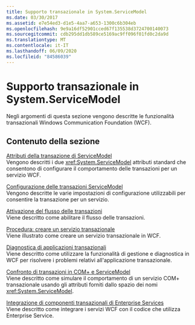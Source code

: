 ```yaml
---
title: Supporto transazionale in System.ServiceModel
ms.date: 03/30/2017
ms.assetid: e7e54ed3-d1e5-4aa7-a653-1300c6b304eb
ms.openlocfilehash: 9e9a16df52901cced67f135538d3724700140073
ms.sourcegitcommit: cdb295dd1db589ce5169ac9ff096f01fd0c2da9d
ms.translationtype: MT
ms.contentlocale: it-IT
ms.lasthandoff: 06/09/2020
ms.locfileid: "84586039"
---
```

# <a name="transactional-support-in-systemservicemodel"></a>Supporto transazionale in System.ServiceModel
Negli argomenti di questa sezione vengono descritte le funzionalità transazionali Windows Communication Foundation (WCF).  
  
## <a name="in-this-section"></a>Contenuto della sezione  
 [Attributi della transazione di ServiceModel](servicemodel-transaction-attributes.md)  
 Vengono descritti i due <xref:System.ServiceModel> attributi standard che consentono di configurare il comportamento delle transazioni per un servizio WCF.  
  
 [Configurazione delle transazioni ServiceModel](servicemodel-transaction-configuration.md)  
 Vengono descritte le varie impostazioni di configurazione utilizzabili per consentire la transazione per un servizio.  
  
 [Attivazione del flusso delle transazioni](enabling-transaction-flow.md)  
 Viene descritto come abilitare il flusso delle transazioni.  
  
 [Procedura: creare un servizio transazionale](how-to-create-a-transactional-service.md)  
 Viene illustrato come creare un servizio transazionale in WCF.  
  
 [Diagnostica di applicazioni transazionali](diagnosing-transactional-applications.md)  
 Viene descritto come utilizzare la funzionalità di gestione e diagnostica in WCF per risolvere i problemi relativi all'applicazione transazionale.  
  
 [Confronto di transazioni in COM+ e ServiceModel](comparing-transactions-in-com-and-servicemodel.md)  
 Viene descritto come simulare il comportamento di un servizio COM+ transazionale usando gli attributi forniti dallo spazio dei nomi <xref:System.ServiceModel>.  
  
 [Integrazione di componenti transazionali di Enterprise Services](integrating-enterprise-services-transactional-components.md)  
 Viene descritto come integrare i servizi WCF con il codice che utilizza Enterprise Service.
